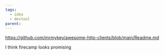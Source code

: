 ```yaml
---
tags:
  - idea
  - devtool
parent:
---
```

https://github.com/mrmykey/awesome-http-clients/blob/main/Readme.md

I think firecamp looks promising 